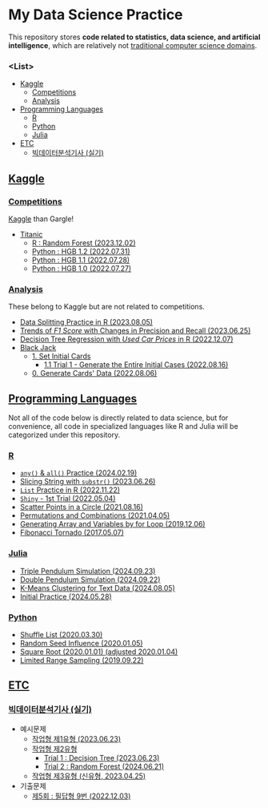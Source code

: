 # My Data Science Practice

  This repository stores **code related to statistics, data science, and artificial intelligence**, which are relatively not [traditional computer science domains](https://github.com/kimpro82/MyPractice).


### \<List>

- [Kaggle](#kaggle)
  - [Competitions](#competitions)
  - [Analysis](#analysis)
- [Programming Languages](#programming-languages)
  - [R](#r)
  - [Python](#python)
  - [Julia](#julia)
- [ETC](#etc)
  - [빅데이터분석기사 (실기)](#빅데이터분석기사-실기)


## [Kaggle](#list)

### [Competitions](#list)

  [Kaggle](https://www.kaggle.com/kangrokkim) than Gargle!

  - [Titanic](/Kaggle/Competitions/Titanic/)
    - [R : Random Forest (2023.12.02)](/Kaggle/Competitions/Titanic/README.md#r--random-forest-20231202)
    - [Python : HGB 1.2 (2022.07.31)](/Kaggle/Competitions/Titanic/README.md#python--hgb-12-20220731)
    - [Python : HGB 1.1 (2022.07.28)](/Kaggle/Competitions/Titanic/README.md#python--hgb-11-20220728)
    - [Python : HGB 1.0 (2022.07.27)](/Kaggle/Competitions/Titanic/README.md#python--hgb-10-20220727)

### [Analysis](#list)

  These belong to Kaggle but are not related to competitions.

  - [Data Splitting Practice in R (2023.08.05)](/Kaggle/Analysis/DataSplitting/)
  - [Trends of *F1 Score* with Changes in Precision and Recall (2023.06.25)](/Kaggle/Analysis/F1Score/)
  - [Decision Tree Regression with *Used Car Prices* in R (2022.12.07)](/Kaggle/Analysis/CarPrice/)
  - [Black Jack](/Kaggle/Analysis/BlackJack/)
    - [1. Set Initial Cards](/Kaggle/Analysis/BlackJack/README.md#1-set-initial-cards)
      - [1.1 Trial 1 - Generate the Entire Initial Cases (2022.08.16)](/Kaggle/Analysis/BlackJack/README.md#11-trial-1---generate-the-entire-initial-cases-20220816)
    - [0. Generate Cards' Data (2022.08.06)](/Kaggle/Analysis/BlackJack/README.md#0-generate-cards-data-20220806)


## [Programming Languages](#list)

  Not all of the code below is directly related to data science, but for convenience, all code in specialized languages like R and Julia will be categorized under this repository.

### [R](#list)

  - [`any()` & `all()` Practice (2024.02.19)](/R/README.md#any--all-practice-20240219)
  - [Slicing String with `substr()` (2023.06.26)](/R/README.md#slicing-string-with-substr-20230626)
  - [`List` Practice in R (2022.11.22)](/R/README.md#list-in-r-20221122)
  - [`Shiny` - 1st Trial (2022.05.04)](/R/README.md#shiny---1st-trial-20220504)
  - [Scatter Points in a Circle (2021.08.16)](/R/README.md#scatter-points-in-a-circle-20210816)
  - [Permutations and Combinations (2021.04.05)](/R/README.md#permutations-and-combinations-20210405)
  - [Generating Array and Variables by for Loop (2019.12.06)](/R/README.md#generating-array-and-variables-by-for-loop-20191206)
  - [Fibonacci Tornado (2017.05.07)](/R/README.md#fibonacci-tornado-20170507)

### [Julia](#list)

  - [Triple Pendulum Simulation (2024.09.23)](/Julia/README.md#triple-pendulum-simulation-20240923)
  - [Double Pendulum Simulation (2024.09.22)](/Julia/README.md#double-pendulum-simulation-20240922)
  - [K-Means Clustering for Text Data (2024.08.05)](/Julia/README.md#k-means-clustering-for-text-data-20240805)
  - [Initial Practice (2024.05.28)](/Julia/README.md#initial-practice-20240528)

### [Python](#list)

  - [Shuffle List (2020.03.30)](/Python/README.md#shuffle-list-20200330)
  - [Random Seed Influence (2020.01.05)](/Python/README.md#random-seed-influence-20200105)
  - [Square Root (2020.01.01) (adjusted 2020.01.04)](/Python/README.md#square-root-20200101)
  - [Limited Range Sampling (2019.09.22)](/Python/README.md#limited-range-sampling-20190922)


## [ETC](#list)

### [빅데이터분석기사 (실기)](#list)

- 예시문제
  - [작업형 제1유형 (2023.06.23)](/BAE/README.md#작업형-제1유형-20230623)
  - [작업형 제2유형](/BAE/README.md##작업형-제2유형)
    - [Trial 1 : Decision Tree (2023.06.23)](/BAE/README.md#trial-1--decision-tree-20230623)
    - [Trial 2 : Random Forest (2024.06.21)](/BAE/README.md#trial-2--random-forest-20240621)
  - [작업형 제3유형 (신유형, 2023.04.25)](/BAE/README.md#작업형-제3유형-신유형-20230425)
- 기출문제
  - [제5회 : 필답형 9번 (2022.12.03)](/BAE/README.md#제5회--필답형-9번-20221203)
